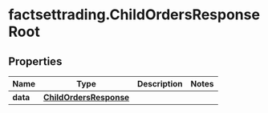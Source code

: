 # factsettrading.ChildOrdersResponseRoot

## Properties

Name | Type | Description | Notes
------------ | ------------- | ------------- | -------------
**data** | [**ChildOrdersResponse**](ChildOrdersResponse.md) |  | 


